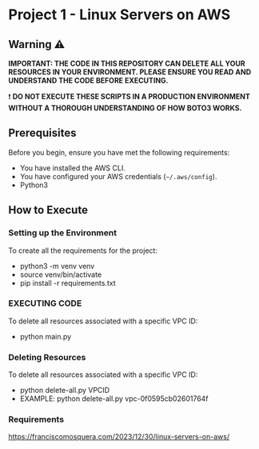# Project 1 - Linux Servers on AWS

## Warning :warning:
**IMPORTANT: THE CODE IN THIS REPOSITORY CAN DELETE ALL YOUR RESOURCES IN YOUR ENVIRONMENT. PLEASE ENSURE YOU READ AND UNDERSTAND THE CODE BEFORE EXECUTING.**

:exclamation: **DO NOT EXECUTE THESE SCRIPTS IN A PRODUCTION ENVIRONMENT WITHOUT A THOROUGH UNDERSTANDING OF HOW BOTO3 WORKS.**

## Prerequisites

Before you begin, ensure you have met the following requirements:
- You have installed the AWS CLI.
- You have configured your AWS credentials (`~/.aws/config`).
- Python3


## How to Execute

### Setting up the Environment

To create all the requirements for the project:
- python3  -m venv venv
- source venv/bin/activate
- pip install -r requirements.txt

### EXECUTING CODE 

To delete all resources associated with a specific VPC ID:
- python main.py


### Deleting Resources

To delete all resources associated with a specific VPC ID:
- python delete-all.py  VPCID
- EXAMPLE: python delete-all.py  vpc-0f0595cb02601764f


### Requirements
https://franciscomosquera.com/2023/12/30/linux-servers-on-aws/

